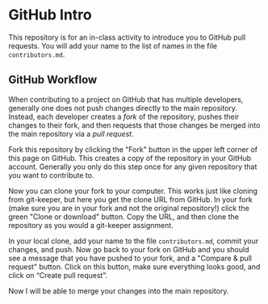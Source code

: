 # GitHub Intro

This repository is for an in-class activity to introduce you to GitHub pull
requests. You will add your name to the list of names in the file
`contributors.md`.

## GitHub Workflow

When contributing to a project on GitHub that has multiple developers,
generally one does not push changes directly to the main repository. Instead,
each developer creates a *fork* of the repository, pushes their changes to
their fork, and then requests that those changes be merged into the main
repository via a *pull request*.

Fork this repository by clicking the "Fork" button in the upper left corner of
this page on GitHub. This creates a copy of the repository in your GitHub
account. Generally you only do this step once for any given repository that you
want to contribute to.

Now you can clone your fork to your computer. This works just like cloning from
git-keeper, but here you get the clone URL from GitHub. In your fork (make sure
you are in your fork and not the original repository!) click the green "Clone
or download" button. Copy the URL, and then clone the repository as you would a
git-keeper assignment.

In your local clone, add your name to the file `contributors.md`, commit your
changes, and push. Now go back to your fork on GitHub and you should see a
message that you have pushed to your fork, and a "Compare & pull request"
button. Click on this button, make sure everything looks good, and click on
“Create pull request”.

Now I will be able to merge your changes into the main repository.
